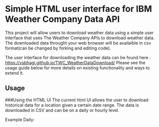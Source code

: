 
# Simple HTML user interface for IBM Weather Company Data API

This project will allow users to download weather data using a simple user interface that uses The Weather Company APIs to download weather data. The downloaded data throught your web browser will be availaible in csv format(can be changed by forking and editing code). 

The user interface  for downloading the weather data can be found here : https://vsbhagi.github.io/TWC_WeatherDataDownload/
Please see the usage guide below for more details on existing functionality and ways to extend it.

## Usage

###Using the HTML UI
The current html UI allows the user to download historical data for a location given a certain date range. The data is downloaded in CSV and can be on a daily or hourly level. 

Example Daily: 



